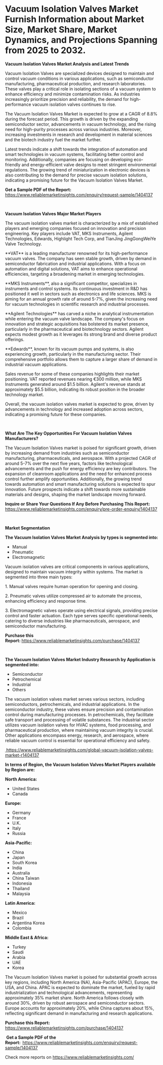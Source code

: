 <p><h1>Vacuum Isolation Valves Market Furnish Information about Market Size, Market Share, Market Dynamics, and Projections Spanning from 2025 to 2032.</h1></p><p><strong>Vacuum Isolation Valves Market Analysis and Latest Trends</strong></p>
<p><p>Vacuum Isolation Valves are specialized devices designed to maintain and control vacuum conditions in various applications, such as semiconductor manufacturing, pharmaceutical production, and research laboratories. These valves play a critical role in isolating sections of a vacuum system to enhance efficiency and minimize contamination risks. As industries increasingly prioritize precision and reliability, the demand for high-performance vacuum isolation valves continues to rise.</p><p>The Vacuum Isolation Valves Market is expected to grow at a CAGR of 8.8% during the forecast period. This growth is driven by the expanding semiconductor sector, advancements in vacuum technology, and the rising need for high-purity processes across various industries. Moreover, increasing investments in research and development in material sciences and the biotech industry fuel the market further.</p><p>Latest trends indicate a shift towards the integration of automation and smart technologies in vacuum systems, facilitating better control and monitoring. Additionally, companies are focusing on developing eco-friendly and energy-efficient valve designs to meet stringent environmental regulations. The growing trend of miniaturization in electronic devices is also contributing to the demand for precise vacuum isolation solutions, indicating a promising future for the Vacuum Isolation Valves Market.</p></p>
<p><strong>Get a Sample PDF of the Report:&nbsp;</strong> <a href="https://www.reliablemarketinsights.com/enquiry/request-sample/1404137?utm_campaign=2885&utm_medium=2&utm_source=Github&utm_content=ia&utm_term=28032025&utm_id=vacuum-isolation-valves">https://www.reliablemarketinsights.com/enquiry/request-sample/1404137</a></p>
<p>&nbsp;</p>
<p><strong>Vacuum Isolation Valves Major Market Players</strong></p>
<p><p>The vacuum isolation valves market is characterized by a mix of established players and emerging companies focused on innovation and precision engineering. Key players include VAT, MKS Instruments, Agilent Technologies, Edwards, Highlight Tech Corp, and TianJing JingGongWeiYe Valve Technology.</p><p>**VAT** is a leading manufacturer renowned for its high-performance vacuum valves. The company has seen stable growth, driven by demand in semiconductor fabrication and industrial applications. With a focus on automation and digital solutions, VAT aims to enhance operational efficiencies, targeting a broadening market in emerging technologies.</p><p>**MKS Instruments**, also a significant competitor, specializes in instruments and control systems. Its continuous investment in R&D has positioned it well in sectors such as electronics and life sciences. MKS is aiming for an annual growth rate of around 5-7%, given the increasing need for vacuum technologies in scientific research and industrial processes.</p><p>**Agilent Technologies** has carved a niche in analytical instrumentation while entering the vacuum valve landscape. The company's focus on innovation and strategic acquisitions has bolstered its market presence, particularly in the pharmaceutical and biotechnology sectors. Agilent expects modest growth as it leverages its strong brand and diverse product offerings.</p><p>**Edwards**, known for its vacuum pumps and systems, is also experiencing growth, particularly in the manufacturing sector. Their comprehensive portfolio allows them to capture a larger share of demand in industrial vacuum applications.</p><p>Sales revenue for some of these companies highlights their market positioning. VAT reported revenues nearing €300 million, while MKS Instruments generated around $1.5 billion. Agilent's revenue stands at approximately $5.5 billion, indicating its robust position in the broader technology market.</p><p>Overall, the vacuum isolation valves market is expected to grow, driven by advancements in technology and increased adoption across sectors, indicating a promising future for these companies.</p></p>
<p>&nbsp;</p>
<p><strong>What Are The Key Opportunities For Vacuum Isolation Valves Manufacturers?</strong></p>
<p><p>The Vacuum Isolation Valves market is poised for significant growth, driven by increasing demand from industries such as semiconductor manufacturing, pharmaceuticals, and aerospace. With a projected CAGR of around 5-7% over the next five years, factors like technological advancements and the push for energy efficiency are key contributors. The expansion of cleanroom applications and the need for enhanced process control further amplify opportunities. Additionally, the growing trend towards automation and smart manufacturing solutions is expected to spur innovation. Future prospects indicate a shift towards more sustainable materials and designs, shaping the market landscape moving forward.</p></p>
<p><strong>Inquire or Share Your Questions If Any Before Purchasing This Report:</strong> <a href="https://www.reliablemarketinsights.com/enquiry/pre-order-enquiry/1404137?utm_campaign=2885&utm_medium=2&utm_source=Github&utm_content=ia&utm_term=28032025&utm_id=vacuum-isolation-valves">https://www.reliablemarketinsights.com/enquiry/pre-order-enquiry/1404137</a></p>
<p>&nbsp;</p>
<p><strong>Market Segmentation</strong></p>
<p><strong>The Vacuum Isolation Valves Market Analysis by types is segmented into:</strong></p>
<p><ul><li>Manual</li><li>Pneumatic</li><li>Electromagnetic</li></ul></p>
<p><p>Vacuum isolation valves are critical components in various applications, designed to maintain vacuum integrity within systems. The market is segmented into three main types: </p><p>1. Manual valves require human operation for opening and closing.</p><p>2. Pneumatic valves utilize compressed air to automate the process, enhancing efficiency and response time.</p><p>3. Electromagnetic valves operate using electrical signals, providing precise control and faster actuation. Each type serves specific operational needs, catering to diverse industries like pharmaceuticals, aerospace, and semiconductor manufacturing.</p></p>
<p><strong>Purchase this Report:&nbsp;</strong><a href="https://www.reliablemarketinsights.com/purchase/1404137?utm_campaign=2885&utm_medium=2&utm_source=Github&utm_content=ia&utm_term=28032025&utm_id=vacuum-isolation-valves">https://www.reliablemarketinsights.com/purchase/1404137</a></p>
<p>&nbsp;</p>
<p><strong>The Vacuum Isolation Valves Market Industry Research by Application is segmented into:</strong></p>
<p><ul><li>Semiconductor</li><li>Petrochemical</li><li>Industrial</li><li>Others</li></ul></p>
<p><p>The vacuum isolation valves market serves various sectors, including semiconductors, petrochemicals, and industrial applications. In the semiconductor industry, these valves ensure precision and contamination control during manufacturing processes. In petrochemicals, they facilitate safe transport and processing of volatile substances. The industrial sector utilizes vacuum isolation valves for HVAC systems, food processing, and pharmaceutical production, where maintaining vacuum integrity is crucial. Other applications encompass energy, research, and aerospace, where reliable vacuum control is essential for operational efficiency and safety.</p></p>
<p><a href="https://www.reliablemarketinsights.com/global-vacuum-isolation-valves-market-r1404137?utm_campaign=2885&utm_medium=2&utm_source=Github&utm_content=ia&utm_term=28032025&utm_id=vacuum-isolation-valves">&nbsp;https://www.reliablemarketinsights.com/global-vacuum-isolation-valves-market-r1404137</a></p>
<p><strong>In terms of Region, the Vacuum Isolation Valves Market Players available by Region are:</strong></p>
<p>
    <p> <strong> North America: </strong>
        <ul>
            <li>United States</li>
            <li>Canada</li>
        </ul>
        </p> 
    <p> <strong> Europe: </strong>
        <ul>
            <li>Germany</li>
            <li>France</li>
            <li>U.K.</li>
            <li>Italy</li>
            <li>Russia</li>
        </ul>
        </p> 
    <p> <strong> Asia-Pacific: </strong>
        <ul>
            <li>China</li>
            <li>Japan</li>
            <li>South Korea</li>
            <li>India</li>
            <li>Australia</li>
            <li>China Taiwan</li>
            <li>Indonesia</li>
            <li>Thailand</li>
            <li>Malaysia</li>
        </ul>
        </p> 
    <p> <strong> Latin America: </strong>
        <ul>
            <li>Mexico</li>
            <li>Brazil</li>
            <li>Argentina Korea</li>
            <li>Colombia</li>
        </ul>
        </p> 
    <p> <strong> Middle East & Africa: </strong>
        <ul>
            <li>Turkey</li>
            <li>Saudi</li>
            <li>Arabia</li>
            <li>UAE</li>
            <li>Korea</li>
        </ul>
    </p>
    </p>
<p><p>The Vacuum Isolation Valves market is poised for substantial growth across key regions, including North America (NA), Asia-Pacific (APAC), Europe, the USA, and China. APAC is expected to dominate the market, fueled by rapid industrialization and technological advancements, representing approximately 35% market share. North America follows closely with around 30%, driven by robust aerospace and semiconductor sectors. Europe accounts for approximately 20%, while China captures about 15%, reflecting significant demand in manufacturing and research applications.</p></p>
<p><strong>Purchase this Report: </strong><a href="https://www.reliablemarketinsights.com/purchase/1404137?utm_campaign=2885&utm_medium=2&utm_source=Github&utm_content=ia&utm_term=28032025&utm_id=vacuum-isolation-valves">https://www.reliablemarketinsights.com/purchase/1404137</a></p>
<p>&nbsp;<strong>Get a Sample PDF of the Report:&nbsp;&nbsp;</strong><a href="https://www.reliablemarketinsights.com/enquiry/request-sample/1404137?utm_campaign=2885&utm_medium=2&utm_source=Github&utm_content=ia&utm_term=28032025&utm_id=vacuum-isolation-valves">https://www.reliablemarketinsights.com/enquiry/request-sample/1404137</a></p>
<p><strong></strong></p>
<p>Check more reports on <a href="https://www.reliablemarketinsights.com/?utm_campaign=2885&utm_medium=2&utm_source=Github&utm_content=ia&utm_term=28032025&utm_id=vacuum-isolation-valves">https://www.reliablemarketinsights.com/</a></p>